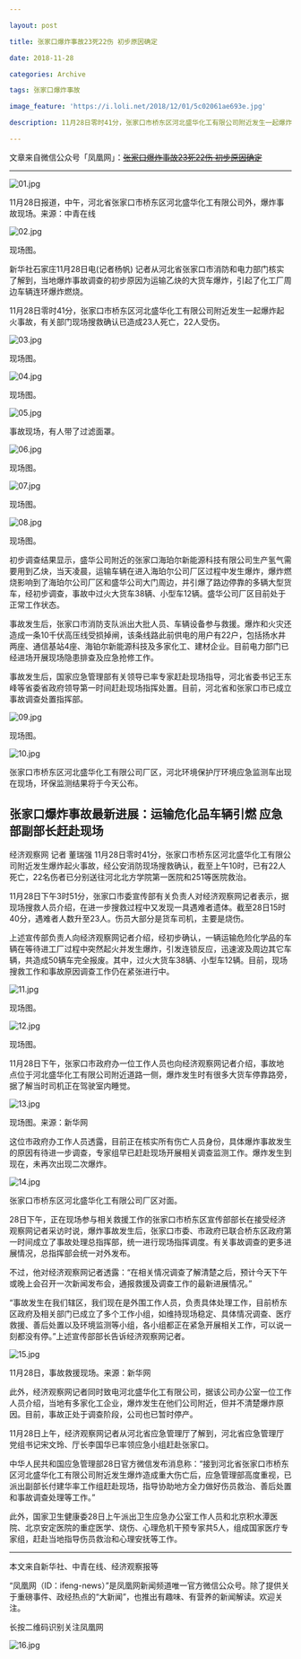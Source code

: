 ```yaml
---

layout: post

title: 张家口爆炸事故23死22伤 初步原因确定

date: 2018-11-28

categories: Archive

tags: 张家口爆炸事故

image_feature: 'https://i.loli.net/2018/12/01/5c02061ae693e.jpg'

description: 11月28日零时41分，张家口市桥东区河北盛华化工有限公司附近发生一起爆炸起火事故，有关部门现场搜救确认已造成23人死亡，22人受伤。

---
```


文章来自微信公众号「凤凰网」：~~[张家口爆炸事故23死22伤 初步原因确定](http://research.jmsc.hku.hk:8000/html?fn=gh_08885da058c6_2018-11-28_2247498986_TBkhKPeYxb.y.tar.gz)~~

---

![01.jpg](https://i.loli.net/2018/12/01/5c0203aecbb4a.jpg)

<figcaption>11月28日报道，中午，河北省张家口市桥东区河北盛华化工有限公司外，爆炸事故现场。来源：中青在线</figcaption>

![02.jpg](https://i.loli.net/2018/12/01/5c0203aee48ef.jpg)

<figcaption>现场图。</figcaption>

新华社石家庄11月28日电(记者杨帆) 记者从河北省张家口市消防和电力部门核实了解到，当地爆炸事故调查的初步原因为运输乙炔的大货车爆炸，引起了化工厂周边车辆连环爆炸燃烧。

11月28日零时41分，张家口市桥东区河北盛华化工有限公司附近发生一起爆炸起火事故，有关部门现场搜救确认已造成23人死亡，22人受伤。

![03.jpg](https://i.loli.net/2018/12/01/5c0203af37b54.jpg)

<figcaption>现场图。</figcaption>

![04.jpg](https://i.loli.net/2018/12/01/5c0203af6a9c0.jpg)

<figcaption>现场图。</figcaption>

![05.jpg](https://i.loli.net/2018/12/01/5c0203af86894.jpg)

<figcaption>事故现场，有人带了过滤面罩。</figcaption>

![06.jpg](https://i.loli.net/2018/12/01/5c0203af6cb19.jpg)

<figcaption>现场图。</figcaption>

![07.jpg](https://i.loli.net/2018/12/01/5c0203afb4f4b.jpg)

<figcaption>现场图。</figcaption>

![08.jpg](https://i.loli.net/2018/12/01/5c0203afb7c73.jpg)

<figcaption>现场图。</figcaption>

初步调查结果显示，盛华公司附近的张家口海珀尔新能源科技有限公司生产氢气需要用到乙炔，当天凌晨，运输车辆在进入海珀尔公司厂区过程中发生爆炸，爆炸燃烧影响到了海珀尔公司厂区和盛华公司大门周边，并引爆了路边停靠的多辆大型货车，经初步调查，事故中过火大货车38辆、小型车12辆。盛华公司厂区目前处于正常工作状态。

事故发生后，张家口市消防支队派出大批人员、车辆设备参与救援。爆炸和火灾还造成一条10千伏高压线受损掉闸，该条线路此前供电的用户有22户，包括扬水井两座、通信基站4座、海铂尔新能源科技及多家化工、建材企业。目前电力部门已经进场开展现场隐患排查及应急抢修工作。

事故发生后，国家应急管理部有关领导已率专家赶赴现场指导，河北省委书记王东峰等省委省政府领导第一时间赶赴现场指挥处置。目前，河北省和张家口市已成立事故调查处置指挥部。

![09.jpg](https://i.loli.net/2018/12/01/5c0203afb538f.jpg)

<figcaption>现场图。</figcaption>

![10.jpg](https://i.loli.net/2018/12/01/5c0203afb4352.jpg)

<figcaption>张家口市桥东区河北盛华化工有限公司厂区，河北环境保护厅环境应急监测车出现在现场，环保监测结果将于今天公布。</figcaption>

## 张家口爆炸事故最新进展：运输危化品车辆引燃 应急部副部长赶赴现场

经济观察网 记者 董瑞强 11月28日零时41分，张家口市桥东区河北盛华化工有限公司附近发生爆炸起火事故，经公安消防现场搜救确认，截至上午10时，已有22人死亡，22名伤者已分别送往河北北方学院第一医院和251等医院救治。

11月28日下午3时51分，张家口市委宣传部有关负责人对经济观察网记者表示，据现场搜救人员介绍，在进一步搜救过程中又发现一具遇难者遗体。截至28日15时40分，遇难者人数升至23人。伤员大部分是货车司机，主要是烧伤。

上述宣传部负责人向经济观察网记者介绍，经初步确认，一辆运输危险化学品的车辆在等待进工厂过程中突然起火并发生爆炸，引发连锁反应，迅速波及周边其它车辆，共造成50辆车完全报废。其中，过火大货车38辆、小型车12辆。目前，现场搜救工作和事故原因调查工作仍在紧张进行中。

![11.jpg](https://i.loli.net/2018/12/01/5c02061ac5edd.jpg)

<figcaption>现场图。</figcaption>

![12.jpg](https://i.loli.net/2018/12/01/5c02061ae693e.jpg)

<figcaption>现场图。</figcaption>

11月28日下午，张家口市政府办一位工作人员也向经济观察网记者介绍，事故地点位于河北盛华化工有限公司附近道路一侧，爆炸发生时有很多大货车停靠路旁，据了解当时司机正在驾驶室内睡觉。

![13.jpg](https://i.loli.net/2018/12/01/5c02061aeff81.jpg)

<figcaption>现场图。来源：新华网</figcaption>

这位市政府办工作人员透露，目前正在核实所有伤亡人员身份，具体爆炸事故发生的原因有待进一步调查，专家组早已赶赴现场开展相关调查监测工作。爆炸发生到现在，未再次出现二次爆炸。

![14.jpg](https://i.loli.net/2018/12/01/5c02061b3dc19.jpg)

<figcaption>张家口市桥东区河北盛华化工有限公司厂区对面。</figcaption>

28日下午，正在现场参与相关救援工作的张家口市桥东区宣传部部长在接受经济观察网记者采访时说，爆炸事故发生后，张家口市委、市政府已联合桥东区政府第一时间成立了事故处理总指挥部，统一进行现场指挥调度。有关事故调查的更多进展情况，总指挥部会统一对外发布。

不过，他对经济观察网记者透露：“在相关情况调查了解清楚之后，预计今天下午或晚上会召开一次新闻发布会，通报救援及调查工作的最新进展情况。”

“事故发生在我们辖区，我们现在是外围工作人员，负责具体处理工作，目前桥东区政府及相关部门已成立了多个工作小组，如维持现场稳定、具体情况调查、医疗救援、善后处置以及环境监测等小组，各小组都正在紧急开展相关工作，可以说一刻都没有停。”上述宣传部部长告诉经济观察网记者。

![15.jpg](https://i.loli.net/2018/12/01/5c02061b3d54e.jpg)

<figcaption>11月28日，事故救援现场。来源：新华网</figcaption>

此外，经济观察网记者同时致电河北盛华化工有限公司，据该公司办公室一位工作人员介绍，当地有多家化工企业，爆炸发生在他们公司附近，但并不清楚爆炸原因。目前，事故正处于调查阶段，公司也已暂时停产。

11月28日上午，经济观察网记者从河北省应急管理厅了解到，河北省应急管理厅党组书记宋文玲、厅长李国华已率领应急小组赶赴张家口。

中华人民共和国应急管理部28日官方微信发布消息称：“接到河北省张家口市桥东区河北盛华化工有限公司附近发生爆炸造成重大伤亡后，应急管理部高度重视，已派出副部长付建华率工作组赶赴现场，指导协助地方全力做好伤员救治、善后处置和事故调查处理等工作。”

此外，国家卫生健康委28日上午派出卫生应急办公室工作人员和北京积水潭医院、北京安定医院的重症医学、烧伤、心理危机干预专家共5人，组成国家医疗专家组，赶赴当地指导伤员救治和心理安抚等工作。

---

本文来自新华社、中青在线、经济观察报等

“凤凰网（ID：ifeng-news）”是凤凰网新闻频道唯一官方微信公众号。除了提供关于重磅事件、政经热点的“大新闻”，也推出有趣味、有营养的新闻解读。欢迎关注。

长按二维码识别关注凤凰网

![16.jpg](https://i.loli.net/2018/12/01/5c02061b09cf7.jpg)
